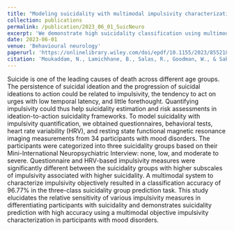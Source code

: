 ```yaml
---
title: "Modeling suicidality with multimodal impulsivity characterization in participants with mental health disorder"
collection: publications
permalink: /publication/2023_06_01_SuicNeuro
excerpt: 'We demonstrate high suicidality classification using multimodal impulsivity representation.'
date: 2023-06-01
venue: 'Behavioural neurology'
paperurl: 'https://onlinelibrary.wiley.com/doi/epdf/10.1155/2023/8552180'
citation: 'Moukaddam, N., Lamichhane, B., Salas, R., Goodman, W., & Sabharwal, A. (2023). Modeling suicidality with multimodal impulsivity characterization in participants with mental health disorder. Behavioural neurology, 2023(1), 8552180.'
---
```


Suicide is one of the leading causes of death across different age groups. The persistence of suicidal ideation and the progression of suicidal ideations to action could be related to impulsivity, the tendency to act on urges with low temporal latency, and little forethought. Quantifying impulsivity could thus help suicidality estimation and risk assessments in ideation-to-action suicidality frameworks. To model suicidality with impulsivity quantification, we obtained questionnaires, behavioral tests, heart rate variability (HRV), and resting state functional magnetic resonance imaging measurements from 34 participants with mood disorders. The participants were categorized into three suicidality groups based on their Mini-International Neuropsychiatric Interview: none, low, and moderate to severe. Questionnaire and HRV-based impulsivity measures were significantly different between the suicidality groups with higher subscales of impulsivity associated with higher suicidality. A multimodal system to characterize impulsivity objectively resulted in a classification accuracy of 96.77% in the three-class suicidality group prediction task. This study elucidates the relative sensitivity of various impulsivity measures in differentiating participants with suicidality and demonstrates suicidality prediction with high accuracy using a multimodal objective impulsivity characterization in participants with mood disorders.